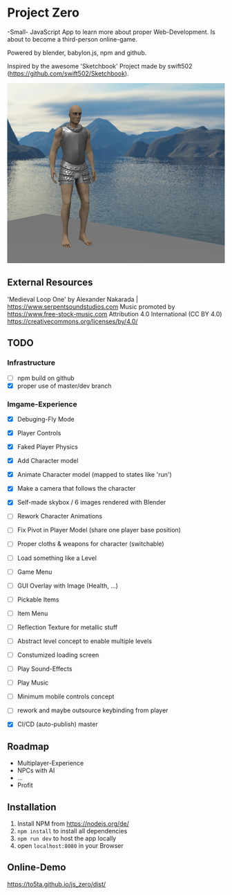 # Project Zero

-Small- JavaScript App to learn more about proper Web-Development. Is about to become a third-person online-game.

Powered by blender, babylon.js, npm and github.

Inspired by the awesome 'Sketchbook' Project made by swift502 (https://github.com/swift502/Sketchbook).

![Promo](promo.PNG)

## External Resources

'Medieval Loop One' by Alexander Nakarada | https://www.serpentsoundstudios.com
Music promoted by https://www.free-stock-music.com
Attribution 4.0 International (CC BY 4.0)
https://creativecommons.org/licenses/by/4.0/

## TODO

### Infrastructure 
- [ ] npm build on github
- [x] proper use of master/dev branch

### Imgame-Experience
- [x] Debuging-Fly Mode
- [x] Player Controls 
- [x] Faked Player Physics
- [X] Add Character model
- [X] Animate Character model (mapped to states like 'run')
- [x] Make a camera that follows the character
- [X] Self-made skybox / 6 images rendered with Blender
- [ ] Rework Character Animations
- [ ] Fix Pivot in Player Model (share one player base position)
- [ ] Proper cloths & weapons for character (switchable)
- [ ] Load something like a Level
- [ ] Game Menu
- [ ] GUI Overlay with Image (Health, ...)
- [ ] Pickable Items 
- [ ] Item Menu
- [ ] Reflection Texture for metallic stuff
- [ ] Abstract level concept to enable multiple levels
- [ ] Constumized loading screen
- [ ] Play Sound-Effects
- [ ] Play Music
- [ ] Minimum mobile controls concept
- [ ] rework and maybe outsource keybinding from player
- [X] CI/CD (auto-publish) master 


## Roadmap
- Multiplayer-Experience
- NPCs with AI
- ...
- Profit

## Installation

1. Install NPM from https://nodejs.org/de/
2. `npm install` to install all dependencies
3. `npm run dev` to host the app locally
4. open `localhost:8080` in your Browser

## Online-Demo

https://to5ta.github.io/js_zero/dist/